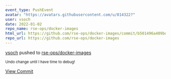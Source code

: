 ```yaml
---
event_type: PushEvent
avatar: "https://avatars.githubusercontent.com/u/814322?"
user: vsoch
date: 2022-01-02
repo_name: rse-ops/docker-images
html_url: https://github.com/rse-ops/docker-images/commit/b501496a409bd0ee79ad603f6bf1cf062bba6c2e
repo_url: https://github.com/rse-ops/docker-images
---
```


<a href='https://github.com/vsoch' target='_blank'>vsoch</a> pushed to <a href='https://github.com/rse-ops/docker-images' target='_blank'>rse-ops/docker-images</a>

<small>Undo change until I have time to debug!</small>

<a href='https://github.com/rse-ops/docker-images/commit/b501496a409bd0ee79ad603f6bf1cf062bba6c2e' target='_blank'>View Commit</a>